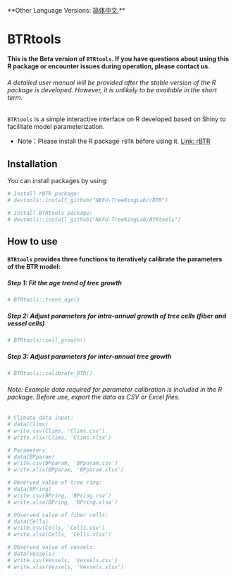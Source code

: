 **Other Language Versions: [简体中文 ](README_zh_cn.md) **

# BTRtools

**This is the Beta version of `BTRtools`. If you have questions about using this R package or encounter issues during operation, please contact us.**

###### *A detailed user manual will be provided after the stable version of the R package is developed. However, it is unlikely to be available in the short term.*

`BTRtools` is a simple interactive interface on R developed based on Shiny to facilitate model parameterization.

- Note：Please install the R package `rBTR` before using it. [Link: rBTR](https://github.com/NEFU-TreeRingLab/rBTR)


## Installation

You can install packages by using:

```r
# Install rBTR package:
# devtools::install_github("NEFU-TreeRingLab/rBTR")

# Install BTRtools package:
# devtools::install_github("NEFU-TreeRingLab/BTRtools")
```


## How to use
#### `BTRtools` provides three functions to iteratively calibrate the parameters of the BTR model:
##### Step 1: Fit the age trend of tree growth
  ```R
  # BTRtools::trend_age() 
  ```
##### Step 2: Adjust parameters for intra-annual growth of tree cells (fiber and vessel cells)

```r
# BTRtools::cell_growth()
```

##### Step 3: Adjust parameters for inter-annual tree growth
```r
# BTRtools::calibrate_BTR()
```
###### Note: Example data required for parameter calibration is included in the R package. Before use, export the data as CSV or Excel files.
```r	
# Climate data input:
# data(Clims)
# write.csv(Clims, 'Clims.csv')
# write.xlsx(Clims, 'Clims.xlsx')

# Parameters:
# data(BPparam)
# write.csv(BPparam, 'BPparam.csv')
# write.xlsx(BPparam, 'BPparam.xlsx')

# Observed value of tree ring:
# data(BPring)
# write.csv(BPring, 'BPring.csv')
# write.xlsx(BPring, 'BPring.xlsx')

# Observed value of fiber cells:
# data(Cells)
# write.csv(Cells, 'Cells.csv')
# write.xlsx(Cells, 'Cells.xlsx')

# Observed value of vessels:
# data(Vessels)
# write.csv(Vessels, 'Vessels.csv')
# write.xlsx(Vessels, 'Vessels.xlsx')
```